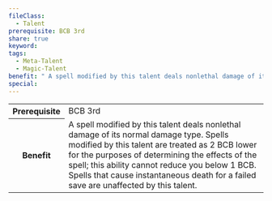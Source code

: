 ```yaml
---
fileClass:
  - Talent
prerequisite: BCB 3rd
share: true
keyword: 
tags:
  - Meta-Talent
  - Magic-Talent
benefit: " A spell modified by this talent deals nonlethal damage of its normal damage type. Spells modified by this talent are treated as 2 BCB lower for the purposes of determining the effects of the spell; this ability cannot reduce you below 1 BCB. Spells that cause instantaneous death for a failed save are unaffected by this talent."
special:
---
```

<p><span style="overflow-x: auto;"><table><tbody><tr><th>Prerequisite</th><td>BCB 3rd</td></tr><tr><th>Benefit</th><td> A spell modified by this talent deals nonlethal damage of its normal damage type. Spells modified by this talent are treated as 2 BCB lower for the purposes of determining the effects of the spell; this ability cannot reduce you below 1 BCB. Spells that cause instantaneous death for a failed save are unaffected by this talent.</td></tr></tbody></table></span></p>
